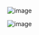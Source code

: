 ![image](https://github.com/Sorawit255/03376836-OOP-2566-Lab-02/assets/144196505/a9ad513d-503a-4653-ad23-e0a1b9d4de50)

![image](https://github.com/Sorawit255/03376836-OOP-2566-Lab-02/assets/144196505/f9e3c8b8-4132-437c-bb20-568716e52b46)
